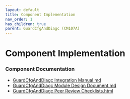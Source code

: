 ```yaml
---
layout: default
title: Component Implementation
nav_order: 1
has_children: true
parent: GuardCfgAndDiagc (CM107A)
---
```

# Component Implementation
### Component Documentation

- [GuardCfgAndDiagc Integration Manual.md](doc/GuardCfgAndDiagc%20Integration%20Manual.md)
- [GuardCfgAndDiagc Module Design Document.md](doc/GuardCfgAndDiagc%20Module%20Design%20Document.md)
- [GuardCfgAndDiagc Peer Review Checklists.html](doc/GuardCfgAndDiagc%20Peer%20Review%20Checklists.html)

